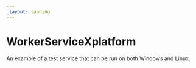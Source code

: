 ```yaml
---
_layout: landing
---
```


# WorkerServiceXplatform

An example of a test service that can be run on both Windows and Linux.